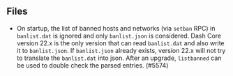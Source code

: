 Files
-----

* On startup, the list of banned hosts and networks (via `setban` RPC) in
  `banlist.dat` is ignored and only `banlist.json` is considered. Dash Core
  version 22.x is the only version that can read `banlist.dat` and also write
  it to `banlist.json`. If `banlist.json` already exists, version 22.x will not
  try to translate the `banlist.dat` into json. After an upgrade, `listbanned`
  can be used to double check the parsed entries. (#5574)
